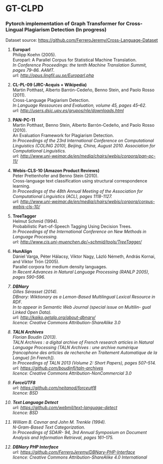 # GT-CLPD
### Pytorch implementation of Graph Transformer for Cross-Lingual Plagiarism Detection (In progress)
 
Dataset source: https://github.com/FerreroJeremy/Cross-Language-Dataset
 
1.	<b>Europarl</b><br/>
	Philipp Koehn (2005). <br/>
	Europarl: A Parallel Corpus for Statistical Machine Translation. <br/>
	<i>In Conference Proceedings: the tenth Machine Translation Summit, pages 79–86. AAMT.<br/>
	url: http://opus.lingfil.uu.se/Europarl.php </i> 
	
2.	<b>CL-PL-09 (JRC-Acquis + Wikipedia)</b><br/>
	Martin Potthast, Alberto Barrón-Cedeño, Benno Stein, and Paolo Rosso (2011). <br/>
	Cross-Language Plagiarism Detection.<br/>
	<i>In Language Ressources and Evaluation, volume 45, pages 45–62.<br/>
	url: http://users.dsic.upv.es/grupos/nle/downloads.html </i> 
 
3.	<b>PAN-PC-11</b><br/>
	Martin Potthast, Benno Stein, Alberto Barrón-Cedeño, and Paolo Rosso (2010). <br/>
	An Evaluation Framework for Plagiarism Detection. <br/>
	<i>In Proceedings of the 23rd International Conference on Computational Linguistics (COLING 2010), Beijing,
China, August 2010. Association for Computational Linguistics. <br/>
	url: http://www.uni-weimar.de/en/media/chairs/webis/corpora/pan-pc-11/ </i> 
	
4.	<b>Webis-CLS-10 (Amazon Product Reviews)</b><br/>
	Peter Prettenhofer and Benno Stein (2010). <br/>
	Cross-language text classification using structural correspondence learning. <br/>
	<i>In Proceedings of the 48th Annual Meeting of the Association for Computational Linguistics (ACL), pages 1118-1127. <br/>
	url: http://www.uni-weimar.de/en/media/chairs/webis/corpora/corpus-webis-cls-10/ </i>
 
5.	<b>TreeTagger</b><br/>
	Helmut Schmid (1994). <br/>
	Probabilistic Part-of-Speech Tagging Using Decision Trees. <br/>
	<i>In Proceedings of the International Conference on New Methods in Language Processing. <br/>
	url: http://www.cis.uni-muenchen.de/~schmid/tools/TreeTagger/ </i> 
 
6.	<b>HunAlign</b><br/>
	Dániel Varga, Péter Hálacsy, Viktor Nagy, Lázló Németh, András Kornai, and Viktor Trón (2005). <br/>
	Parallel corpora for medium density languages. <br/>
	<i>In Recent Advances in Natural Language Processing (RANLP 2005), pages 590–596. <br/>
7.	<b>DBNary</b><br/>
	Gilles Sérasset (2014). <br/>
	DBnary: Wiktionary as a Lemon-Based Multilingual Lexical Resource in RDF. <br/>
	<i>In to appear in Semantic Web Journal (special issue on Multilin- gual Linked Open Data). <br/>
	url: http://kaiko.getalp.org/about-dbnary/ <br/>
	licence: Creative Commons Attribution-ShareAlike 3.0 </i> 
 
8.	<b>TALN Archives</b><br/>
	Florian Boudin (2013). <br/>
	TALN Archives : a digital archive of French research articles in Natural Language Processing (TALN Archives : une archive numérique francophone des articles de recherche en Traitement Automatique de la Langue) [in French]). <br/>
	<i>In Proceedings of TALN 2013 (Volume 2: Short Papers), pages 507–514. <br/>
	url: https://github.com/boudinfl/taln-archives <br/>
	licence: Creative Commons Attribution-NonCommercial 3.0 </i> 
 
9.	<b>ForceUTF8</b> <br/>
	<i>url: https://github.com/neitanod/forceutf8 <br/>
	licence: BSD </i>
 
10.	<b>Text Language Detect</b> <br/>
	<i>url: https://github.com/webmil/text-language-detect <br/>
	licence: BSD </i>
 
11.	William B. Cavnar and John M. Trenkle (1994). <br/>
	N-Gram-Based Text Categorization. <br/>
	<i>In Proceedings of SDAIR- 94, 3rd Annual Symposium on Document Analysis and Information Retrieval, pages 161–175.</i>
 
12.	<b>DBNary PHP Interface</b> <br/>
	<i>url: https://github.com/FerreroJeremy/DBNary-PHP-Interface <br/>
	licence: Creative Commons Attribution-ShareAlike 4.0 International </i>

